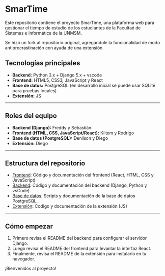 # SmarTime

Este repositorio contiene el proyecto SmarTime, una plataforma web para gestionar el tiempo de estudio de los estudiantes de la Facultad de Sistemas e Informática de la UNMSM.

Se hizo un fork al repositorio original, agregandole la funcionalidad de modo antiprocrastinación con ayuda de una extensión.

## Tecnologías principales

- **Backend:** Python 3.x + Django 5.x + vscode
- **Frontend:** HTML5, CSS3, JavaScript y React
- **Base de datos:** PostgreSQL (en desarrollo inicial se puede usar SQLite para pruebas locales)
- **Extensión:** JS

---

## Roles del equipo

- **Backend (Django):** Freddy y Sebastián
- **Frontend (HTML, CSS, JavaScript/React):** Kiltom y Rodrigo
- **Base de datos (PostgreSQL):** Denilson y Diego
- **Extensión:** Diego

---

## Estructura del repositorio

- [Frontend](./frontend/README.md): Código y documentación del frontend (React, HTML, CSS y JavaScript)
- [Backend](./backend/README.md): Código y documentación del backend (Django, Python y vsCode)
- [Base de datos](./database/): Scripts y documentación de la base de datos PostgreSQL.
- [Extensión](./Extension/): Codigo y documentación de la extensión (JS)

---

## Cómo empezar

1. Primero revisa el README del backend para configurar el servidor Django.
2. Luego revisa el README del frontend para levantar la interfaz React.
3. Finalmente, revisa el README de la extensión para instalarlo en tu navegador.

¡Bienvenidos al proyecto!
